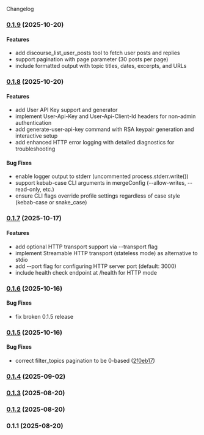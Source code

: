 Changelog
### [0.1.9](https://github.com/SamSaffron/discourse-mcp/compare/v0.1.8...v0.1.9) (2025-10-20)

#### Features

* add discourse_list_user_posts tool to fetch user posts and replies
* support pagination with page parameter (30 posts per page)
* include formatted output with topic titles, dates, excerpts, and URLs

### [0.1.8](https://github.com/SamSaffron/discourse-mcp/compare/v0.1.7...v0.1.8) (2025-10-20)

#### Features

* add User API Key support and generator
* implement User-Api-Key and User-Api-Client-Id headers for non-admin authentication
* add generate-user-api-key command with RSA keypair generation and interactive setup
* add enhanced HTTP error logging with detailed diagnostics for troubleshooting

#### Bug Fixes

* enable logger output to stderr (uncommented process.stderr.write())
* support kebab-case CLI arguments in mergeConfig (--allow-writes, --read-only, etc.)
* ensure CLI flags override profile settings regardless of case style (kebab-case or snake_case)

### [0.1.7](https://github.com/SamSaffron/discourse-mcp/compare/v0.1.6...v0.1.7) (2025-10-17)

#### Features

* add optional HTTP transport support via --transport flag
* implement Streamable HTTP transport (stateless mode) as alternative to stdio
* add --port flag for configuring HTTP server port (default: 3000)
* include health check endpoint at /health for HTTP mode

### [0.1.6](https://github.com/SamSaffron/discourse-mcp/compare/v0.1.5...v0.1.6) (2025-10-16)

#### Bug Fixes

* fix broken 0.1.5 release

### [0.1.5](https://github.com/SamSaffron/discourse-mcp/compare/v0.1.4...v0.1.5) (2025-10-16)

#### Bug Fixes

* correct filter_topics pagination to be 0-based ([2f0eb17](https://github.com/SamSaffron/discourse-mcp/commit/2f0eb17))

### [0.1.4](https://github.com/SamSaffron/discourse-mcp/compare/v0.1.3...v0.1.4) (2025-09-02)

### [0.1.3](https://github.com/SamSaffron/discourse-mcp/compare/v0.1.2...v0.1.3) (2025-08-20)

### [0.1.2](https://github.com/SamSaffron/discourse-mcp/compare/v0.1.1...v0.1.2) (2025-08-20)

### 0.1.1 (2025-08-20)
